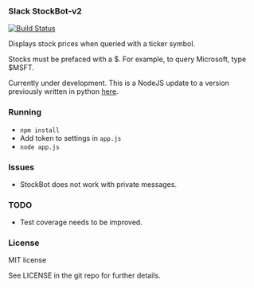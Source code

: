### Slack StockBot-v2

[![Build Status](https://travis-ci.org/mraypold/slack-stockbot-v2.svg?branch=master)](https://travis-ci.org/mraypold/slack-stockbot-v2)

Displays stock prices when queried with a ticker symbol.

Stocks must be prefaced with a $. For example, to query Microsoft, type $MSFT.

Currently under development. This is a NodeJS update to a version previously written in python [here](https://github.com/mraypold/slack-stockbot).

### Running

* `npm install`
* Add token to settings in `app.js`
* `node app.js`

### Issues

* StockBot does not work with private messages.

### TODO

* Test coverage needs to be improved.

### License

MIT license

See LICENSE in the git repo for further details.
